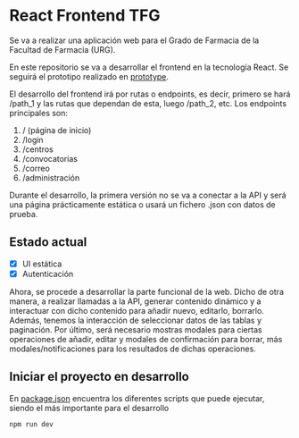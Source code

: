 # React Frontend TFG

Se va a realizar una aplicación web para el Grado de Farmacia
de la Facultad de Farmacia (URG).

En este repositorio se va a desarrollar el frontend en la tecnología
React. Se seguirá el prototipo realizado en [prototype](./prototype/README.md).

El desarrollo del frontend irá por rutas o endpoints, es decir, primero
se hará /path_1 y las rutas que dependan de esta, luego /path_2, etc.
Los endpoints principales son:

1. / (página de inicio)
2. /login
3. /centros
4. /convocatorias
5. /correo
6. /administración

Durante el desarrollo, la primera versión no se va a conectar a la API y será
una página prácticamente estática o usará un fichero .json con datos de prueba.

## Estado actual

- [x] UI estática
- [x] Autenticación

Ahora, se procede a desarrollar la parte funcional de la web. Dicho de otra manera,
a realizar llamadas a la API, generar contenido dinámico y a interactuar con dicho contenido
para añadir nuevo, editarlo, borrarlo. Además, tenemos la interacción de seleccionar datos
de las tablas y paginación. Por último, será necesario mostras modales para ciertas operaciones de añadir, editar y modales de confirmación para borrar, más modales/notificaciones para los
resultados de dichas operaciones.

## Iniciar el proyecto en desarrollo

En [package.json](./package.json) encuentra los diferentes scripts que puede
ejecutar, siendo el más importante para el desarrollo

```
npm run dev
```
